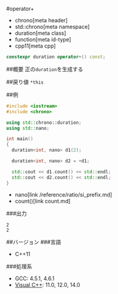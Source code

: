 #operator+
* chrono[meta header]
* std::chrono[meta namespace]
* duration[meta class]
* function[meta id-type]
* cpp11[meta cpp]

```cpp
constexpr duration operator+() const;
```

##概要
正の`duration`を生成する


##戻り値
`*this`


##例
```cpp
#include <iostream>
#include <chrono>

using std::chrono::duration;
using std::nano;

int main()
{
  duration<int, nano> d1(2);

  duration<int, nano> d2 = +d1;

  std::cout << d1.count() << std::endl;
  std::cout << d2.count() << std::endl;
}
```
* nano[link /reference/ratio/si_prefix.md]
* count()[link count.md]

###出力
```
2
2
```

##バージョン
###言語
- C++11

###処理系
- GCC: 4.5.1, 4.6.1
- [Visual C++](/implementation.md#visual_cpp): 11.0, 12.0, 14.0
